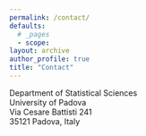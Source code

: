 ```yaml
---
permalink: /contact/
defaults:
  # _pages
  - scope:
layout: archive
author_profile: true
title: "Contact"
---
```



Department of Statistical Sciences <br>
University of Padova<br>
Via Cesare Battisti 241 <br>
35121 Padova, Italy<br>



